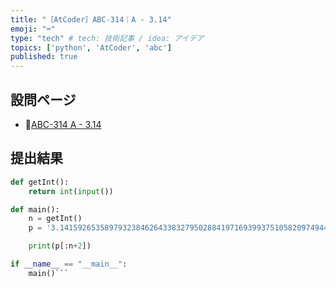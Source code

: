 ```yaml
---
title: "［AtCoder］ABC-314｜A - 3.14"
emoji: "⌨️"
type: "tech" # tech: 技術記事 / idea: アイデア
topics: ['python', 'AtCoder', 'abc']
published: true
---
```


## 設問ページ

- 🔗[ABC-314 A - 3.14](https://atcoder.jp/contests/abc314/tasks/abc314_a)

## 提出結果

```python
def getInt():
    return int(input())

def main():
    n = getInt()
    p = '3.1415926535897932384626433832795028841971693993751058209749445923078164062862089986280348253421170679';

    print(p[:n+2])

if __name__ == "__main__":
    main()```
